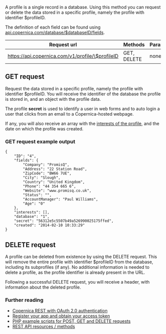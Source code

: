 A profile is a single record in a database. Using this method you can
request or delete the data stored in a specific profile, namely the
profile with identifier \$profileID.

The definition of each field can be found using
[api.copernica.com/database/\$databaseID/fields](./database-fields.md).

| Request url | Methods | Parameters |
| --- | --- | --- |
| https://api.copernica.com/v1/profile/\$profileID | GET, DELETE | none |

GET request
-----------

Request the data stored in a specific profile, namely the profile with
identifier \$profileID. You will receive the identifier of the database
the profile is stored in, and an object with the profile data.

The profile **secret** is used to identify a user in web forms and to
auto login a user that clicks from an email to a Copernica-hosted
webpage.

If any, you will also receive an array with the [interests of the
profile](./profile-interests.md), and the date on which the profile was
created.

### GET request example output

```
{
    "ID": "4",
    "fields": {
        "Company": "PromisQ",
        "Address": "22 Station Road",
        "ZipCode": "BW66 7UE",
        "City": "Slough",
        "Country": "United Kingdom",
        "Phone": "44 354 665 6",
        "Website": "www.promisq.co.uk",
        "Status": "",
        "AccountManager": "Paul Williams",
        "Age": "0"
    },
    "interests": [],
    "database": "1",
    "secret": "56312e5c5507b49a526990025175ffed",
    "created": "2014-02-10 10:33:29"
}
```

DELETE request
--------------

A profile can be deleted from existence by using the DELETE request.
This will remove the entire profile with identifier \$profileID from the
database, including its subprofiles (if any). No additional information
is needed to delete a profile, as the profile identifier is already
present in the URL.

Following a successful DELETE request, you will receive a header, with
information about the deleted profile.

### Further reading

-   [Copernica REST with OAuth 2.0
    authentication](./setting-up-copernica-rest-service.md)
-   [Register your app and obtain your access
    token](./register-your-app-on-copernica-com.md)
-   [PHP example scripts for POST, GET and DELETE
    requests](./example-get-post-and-delete-requests.md)
-   [REST API resources / methods](./the-copernica-rest-api.md)

